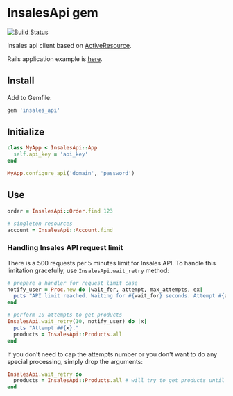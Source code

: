 # InsalesApi gem

[![Build Status](https://secure.travis-ci.org/insales/insales_api.png?branch=master)](http://travis-ci.org/insales/insales_api)

Insales api client based on [ActiveResource](https://github.com/rails/activeresource).

Rails application example is [here](https://github.com/insales/insales_app).

## Install

Add to Gemfile:

```ruby
gem 'insales_api'
```

## Initialize

```ruby
class MyApp < InsalesApi::App
  self.api_key = 'api_key'
end

MyApp.configure_api('domain', 'password')
```

## Use

```ruby
order = InsalesApi::Order.find 123

# singleton resources
account = InsalesApi::Account.find
```

### Handling Insales API request limit

There is a 500 requests per 5 minutes limit for Insales API. To handle this limitation gracefully, use `InsalesApi.wait_retry` method:
```ruby
# prepare a handler for request limit case
notify_user = Proc.new do |wait_for, attempt, max_attempts, ex|
  puts "API limit reached. Waiting for #{wait_for} seconds. Attempt #{attempt}/#{max_attempts}"
end

# perform 10 attempts to get products
InsalesApi.wait_retry(10, notify_user) do |x|
  puts "Attempt ##{x}."
  products = InsalesApi::Products.all
end
```

If you don't need to cap the attempts number or you don't want to do any special processing, simply drop the arguments:
```ruby
InsalesApi.wait_retry do
  products = InsalesApi::Products.all # will try to get products until the limit resets
end
```
